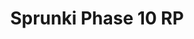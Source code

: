 ---
slug: sprunki-phase-10-rp
title: Sprunki Phase 10 RP
description: "Sprunki Phase 10 RP is an exciting online game. Play for free directly in your browser!"
icon: /images/popular_mods/Sprunki Phase 10 RP.png
url: https://wowtbc.net/sprunkin/phase10rp/index.html
previewImage: /images/popular_mods/Sprunki Phase 10 RP.png
type: popular mods

# SEO配置
seo:
  title: "Sprunki Phase 10 RP - Play Free Online Game | Fun Browser Games"
  description: "Sprunki Phase 10 RP - Play this fun online game for free in your browser. No download required!"
  ogImage: "/images/popular_mods/Sprunki Phase 10 RP.png"
  keywords: "sprunki-phase-10-rp, online game, browser game, free game, popular mods game, play online"

videoUrls:
  - https://www.youtube.com/embed/example1
  - https://www.youtube.com/embed/example2

whyPlay:
  title: "Why Play Sprunki Phase 10 RP?"
  items:
    - "Immersive Gameplay: Sprunki Phase 10 RP offers an engaging and immersive gaming experience that will keep you entertained for hours"
    - "Challenging Levels: Test your skills with increasingly difficult challenges and obstacles"
    - "Beautiful Graphics: Enjoy stunning visuals and smooth animations that bring the game world to life"
    - "Regular Updates: New content and features are added regularly to keep the game fresh and exciting"
    - "Free to Play: Experience all the fun without spending a penny"
    - "Community Features: Connect with other players, share strategies, and compete for high scores"
    - "Cross-Platform: Play on any device with a web browser, no downloads required"

features:
  title: "Key Features of Sprunki Phase 10 RP"
  image: "/images/popular_mods/Sprunki Phase 10 RP.png"
  items:
    - "Intuitive Controls: Easy to learn controls make Sprunki Phase 10 RP accessible for players of all skill levels"
    - "Multiple Game Modes: Enjoy various gameplay options that provide different challenges and experiences"
    - "Character Customization: Personalize your gaming experience with unique characters and items"
    - "Achievement System: Complete special tasks to earn rewards and recognition"
    - "Leaderboards: Compete with players worldwide and see who can achieve the highest scores"

characteristics:
  title: "Game Characteristics"
  image: "/images/popular_mods/Sprunki Phase 10 RP.png"
  items:
    - "Genre: Popular mods game with elements of strategy and skill"
    - "Difficulty: Suitable for both casual gamers and those seeking a challenge"
    - "Play Time: Quick sessions or extended gameplay, depending on your preference"
    - "Art Style: Vibrant and engaging visuals that enhance the gaming experience"
    - "Sound Design: Immersive audio that complements the gameplay perfectly"

info: "Sprunki Phase 10 RP is an exciting online game that offers players a unique and engaging gaming experience. With its intuitive controls, stunning visuals, and challenging gameplay, Sprunki Phase 10 RP provides hours of entertainment for players of all ages and skill levels. Whether you're looking for a quick gaming session during a break or an extended play session, Sprunki Phase 10 RP delivers an immersive experience that will keep you coming back for more. The game features multiple levels of increasing difficulty, ensuring that players are constantly challenged as they progress. With regular updates adding new content and features, Sprunki Phase 10 RP remains fresh and exciting, providing endless entertainment options for its growing community of players."

howToPlayIntro: "Welcome to Sprunki Phase 10 RP! This guide will walk you through the basics and help you master the game. Whether you're a beginner or looking to improve your skills, these tips and instructions will enhance your gaming experience."

howToPlaySteps:
  - title: "Getting Started"
    description: "Begin your Sprunki Phase 10 RP adventure by familiarizing yourself with the controls. Use your keyboard or mouse to navigate through the game interface. The tutorial will guide you through the basic mechanics and help you understand the objectives."
  - title: "Understanding the Objectives"
    description: "In Sprunki Phase 10 RP, your main goal is to progress through levels by completing specific objectives. Each level presents unique challenges that require different strategies and approaches."
  - title: "Mastering the Controls"
    description: "Practice using the controls to improve your precision and reaction time. Sprunki Phase 10 RP requires quick reflexes and strategic thinking to overcome obstacles and defeat opponents."
  - title: "Utilizing Power-ups"
    description: "Collect power-ups throughout the game to enhance your abilities and overcome difficult challenges. Each power-up offers unique advantages that can be crucial for success."
  - title: "Developing Strategies"
    description: "As you progress in Sprunki Phase 10 RP, develop effective strategies for different scenarios. Analyze patterns, anticipate challenges, and adapt your approach to maximize your performance."

faq:
  title: "Frequently Asked Questions about Sprunki Phase 10 RP"
  items:
    - question: "Is Sprunki Phase 10 RP free to play?"
      answer: "Yes, Sprunki Phase 10 RP is completely free to play directly in your web browser. No downloads or purchases are required to enjoy the full game experience."
    - question: "Can I play Sprunki Phase 10 RP on mobile devices?"
      answer: "Yes, Sprunki Phase 10 RP is optimized for both desktop and mobile play. You can enjoy the game on any device with a web browser and internet connection."
    - question: "Are there any in-game purchases?"
      answer: "While Sprunki Phase 10 RP is free to play, there may be optional in-game purchases available for cosmetic items or additional features that don't affect core gameplay."
    - question: "How often is Sprunki Phase 10 RP updated?"
      answer: "The developers regularly update Sprunki Phase 10 RP with new content, features, and improvements based on player feedback and game performance."
    - question: "Can I play Sprunki Phase 10 RP offline?"
      answer: "Currently, Sprunki Phase 10 RP requires an internet connection to play as it's a browser-based online game."
    - question: "Is Sprunki Phase 10 RP suitable for children?"
      answer: "Yes, Sprunki Phase 10 RP is designed to be family-friendly and suitable for players of all ages."
    - question: "How do I report bugs or issues?"
      answer: "If you encounter any problems while playing Sprunki Phase 10 RP, you can report them through the game's support page or contact the developers directly through their website."
    - question: "Still Have Questions?"
      answer: "If you have additional questions about Sprunki Phase 10 RP that aren't covered in this FAQ, please visit our support center or contact our customer service team for assistance."
---